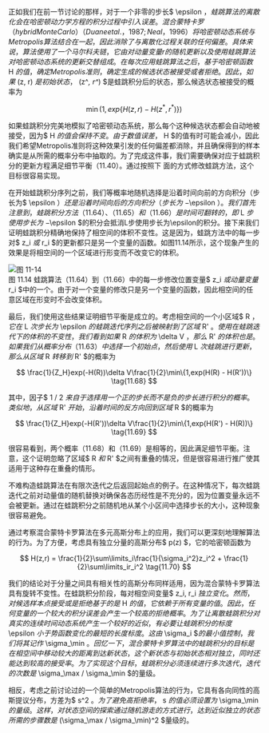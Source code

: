 正如我们在前一节讨论的那样，对于一个非零的步长$ \epsilon $，蛙跳算法的离散化会在哈密顿动力学方程的积分过程中引入误差。混合蒙特卡罗（hybrid Monte Carlo）（Duane et al.， 1987; Neal， 1996）将哈密顿动态系统与Metropolis算法结合在一起，因此消除了与离散化过程关联的任何偏差。
具体来说，算法使用了一个马尔科夫链，它由对动量变量r的随机更新以及使用蛙跳算法对哈密顿动态系统的更新交替组成。在每次应用蛙跳算法之后，基于哈密顿函数$ H $的值，确定Metropolis准则，确定生成的候选状态被接受或者拒绝。因此，如果$ (z, r) $是初始状态，$ (z^*, r^*) $是蛙跳积分后的状态，那么候选状态被接受的概率为    

$$
\min(1,exp\{H(z,r) - H(z^*,r^*)\}) \tag{11.67}
$$

如果蛙跳积分完美地模拟了哈密顿动态系统，那么每个这种候选状态都会自动地被接受，因为$ H $的值会保持不变。由于数值误差，$ H $的值有时可能会减小，因此我们希望Metropolis准则将这种效果引发的任何偏差都消除，并且确保得到的样本确实是从所需的概率分布中抽取的。为了完成这件事，我们需要确保对应于蛙跳积分的更新方程满足细节平衡（11.40）。通过按照下 面的方式修改蛙跳方法，这个目标很容易实现。    

在开始蛙跳积分序列之前，我们等概率地随机选择是沿着时间向前的方向积分（步长为$ \epsilon $）还是沿着时间向后的方向积分（步长为$ −\epsilon $）。我们首先注意到，蛙跳积分方法（11.64）、 （11.65）和（11.66）是时间可翻转的，即$ L $步使用步长为$ −\epsilon $的积分会抵消L步使用步长为\epsilon的积分。接下来我们证明蛙跳积分精确地保持了相空间的体积不变性。这是因为，蛙跳方法中的每一步对$ z_i $或$ r_i $的更新都只是另一个变量的函数。如图11.14所示，这个现象产生的效果是将相空间的一个区域进行形变而不改变它的体积。    

![图 11-14](images/11_14.png)      
图 11.14 蛙跳算法（11.64）到（11.66）中的每一步修改位置变量$ z_i $或动量变量$ r_i $中的一个。由于对一个变量的修改只是另一个变量的函数，因此相空间的任意区域在形变时不会改变体积。

最后，我们使用这些结果证明细节平衡是成立的。考虑相空间的一个小区域$ R $，它在$ L $次步长为$ \epsilon $的蛙跳迭代序列之后被映射到了区域$ R' $。使用在蛙跳迭代下的体积的不变性，我们看到如果$ R $的体积为$ \delta V $，那么$ R' $的体积也是。如果我们从概率分布（11.63）中选择一个初始点，然后使用$ L $次蛙跳进行更新，那么从区域$ R $转移到$ R' $的概率为    

$$
\frac{1}{Z_H}exp(-H(R))\delta V\frac{1}{2}\min\{1,exp(H(R) - H(R'))\} \tag{11.68}
$$

其中，因子$ 1 / 2 $来自于选择用一个正的步长而不是负的步长进行积分的概率。类似地，从区域$ R' $开始，沿着时间的反方向回到区域$ R $的概率为    

$$
\frac{1}{Z_H}exp(-H(R'))\delta V\frac{1}{2}\min\{1,exp(H(R') - H(R))\} \tag{11.69}
$$

很容易看到，两个概率（11.68）和（11.69）是相等的，因此满足细节平衡。注意，这个证明忽略了区域$ R $和$ R' $之间有重叠的情况，但是很容易进行推广使其适用于这种存在重叠的情形。    

不难构造蛙跳算法在有限次迭代之后返回起始点的例子。在这种情况下，每次蛙跳迭代之前对动量值的随机替换对确保各态历经性是不充分的，因为位置变量永远不会被更新。通过在蛙跳积分之前随机地从某个小区间中选择步长的大小，这种现象很容易避免。    

通过考察混合蒙特卡罗算法在多元高斯分布上的应用，我们可以更深刻地理解算法的行为。为了方便，考虑具有独立分量的高斯分布$ p(z) $，它的哈密顿函数为    

$$
H(z,r) = \frac{1}{2}\sum\limits_i\frac{1}{\sigma_i^2}z_i^2 + \frac{1}{2}\sum\limits_ir_i^2 \tag{11.70}
$$

我们的结论对于分量之间具有相关性的高斯分布同样适用，因为混合蒙特卡罗算法具有旋转不变性。在蛙跳积分阶段，每对相空间变量$ z_i, r_i $独立变化。然而，对候选样本点接受或是拒绝基于的是$ H $的值，它依赖于所有变量的值。因此，任何变量的一个较大的积分误差会产生一个较高的拒绝概率。为了让离散蛙跳积分对真实的连续时间动态系统产生一个较好的近似，有必要让蛙跳积分的标度$ \epsilon $小于势函数变化的最短的长度标度。这由$ \sigma_i
$$的最小值控制，我们将其记作$ \sigma_\min $。回忆一下，混合蒙特卡罗算法中的蛙跳积分的目标是在相空间中移动较大的距离到达新状态，这个新状态与初始状态相对独立，同时还能达到较高的接受率。为了实现这个目标，蛙跳积分必须连续进行多次迭代，迭代的次数是$ \sigma_\max / \sigma_\min $的量级。    

相反，考虑之前讨论过的一个简单的Metropolis算法的行为，它具有各向同性的高斯提议分布，方差为$ s^2 $。为了避免高拒绝率，$ s $的值必须设置为$ \sigma_\min $的量级。这样，对状态空间的探索通过随机游走的方式进行，达到近似独立的状态所需的步骤数是$ (\sigma_\max / \sigma_\min)^2 $量级的。
